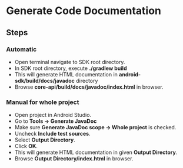 # Generate Code Documentation
## Steps

### Automatic
		
* Open terminal navigate to SDK root directory.
* In SDK root directory, execute **./gradlew build**
* This will generate HTML documentation in **android-sdk/build/docs/javadoc** directory
* Browse **core-api/build/docs/javadoc/index.html** in browser.

### Manual for whole project
		
* Open project in Android Studio.
* Go to **Tools -> Generate JavaDoc**
* Make sure **Generate JavaDoc scope -> Whole project** is checked.
* Uncheck **Include test sources**.
* Select **Output Directory**.
* Click **OK**.
* This will generate HTML documentation in given **Output Directory**.
* Browse **Output Directory/index.html** in browser.
